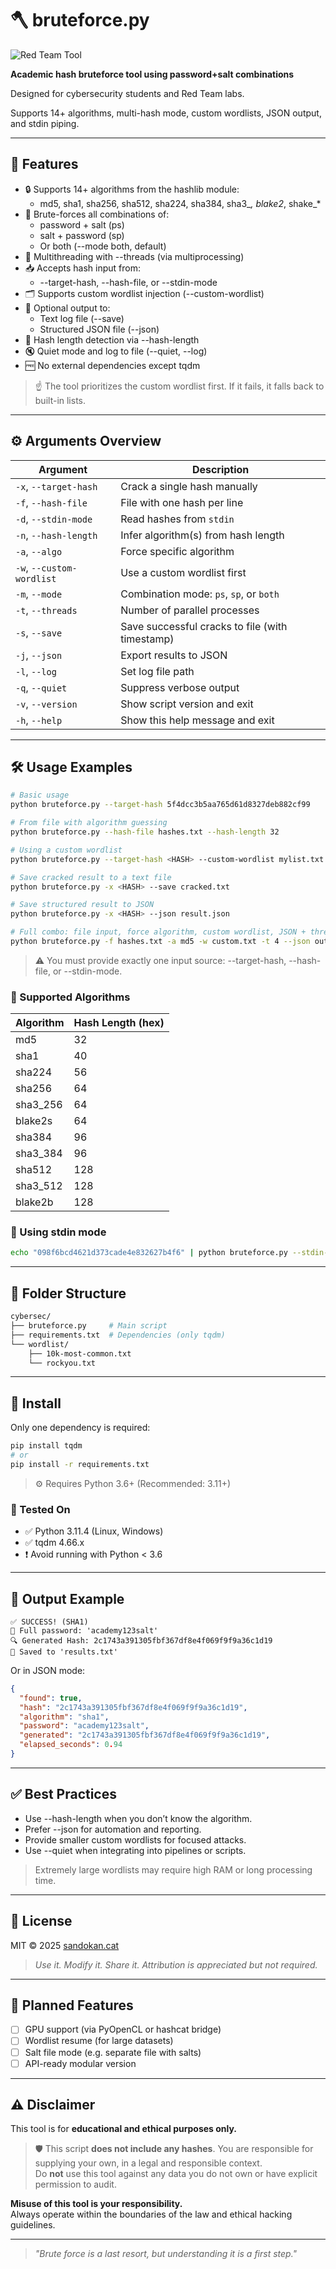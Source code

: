# 🪓 bruteforce.py

![Red Team Tool](https://img.shields.io/badge/Red%20Team-Tool-critical?style=for-the-badge&logo=protonmail&logoColor=white)

**Academic hash bruteforce tool using password+salt combinations**

Designed for cybersecurity students and Red Team labs.

Supports 14+ algorithms, multi-hash mode, custom wordlists, JSON output, and stdin piping.

---

## 🧠 Features

- 🔒 Supports 14+ algorithms from the hashlib module:
  - md5, sha1, sha256, sha512, sha224, sha384, sha3_*, blake2*, shake_*
- 🧂 Brute-forces all combinations of:
  - password + salt (ps)
  - salt + password (sp)
  - Or both (--mode both, default)
- 🧵 Multithreading with --threads (via multiprocessing)
- 📥 Accepts hash input from:
  - --target-hash, --hash-file, or --stdin-mode
- 🗂️ Supports custom wordlist injection (--custom-wordlist)
- 💾 Optional output to:
  - Text log file (--save)
  - Structured JSON file (--json)
- 📄 Hash length detection via --hash-length
- 🔇 Quiet mode and log to file (--quiet, --log)
- 🆓 No external dependencies except tqdm

> ☝️ The tool prioritizes the custom wordlist first. If it fails, it falls back to built-in lists.

---

## ⚙️ Arguments Overview

| Argument                  | Description                                     |
| ------------------------- | ----------------------------------------------- |
| `-x`, `--target-hash`     | Crack a single hash manually                    |
| `-f`, `--hash-file`       | File with one hash per line                     |
| `-d`, `--stdin-mode`      | Read hashes from `stdin`                        |
| `-n`, `--hash-length`     | Infer algorithm(s) from hash length             |
| `-a`, `--algo`            | Force specific algorithm                        |
| `-w`, `--custom-wordlist` | Use a custom wordlist first                     |
| `-m`, `--mode`            | Combination mode: `ps`, `sp`, or `both`         |
| `-t`, `--threads`         | Number of parallel processes                    |
| `-s`, `--save`            | Save successful cracks to file (with timestamp) |
| `-j`, `--json`            | Export results to JSON                          |
| `-l`, `--log`             | Set log file path                               |
| `-q`, `--quiet`           | Suppress verbose output                         |
| `-v`, `--version`         | Show script version and exit                    |
| `-h`, `--help`            | Show this help message and exit                 |

---

## 🛠️ Usage Examples

```bash
# Basic usage
python bruteforce.py --target-hash 5f4dcc3b5aa765d61d8327deb882cf99

# From file with algorithm guessing
python bruteforce.py --hash-file hashes.txt --hash-length 32

# Using a custom wordlist
python bruteforce.py --target-hash <HASH> --custom-wordlist mylist.txt

# Save cracked result to a text file
python bruteforce.py -x <HASH> --save cracked.txt

# Save structured result to JSON
python bruteforce.py -x <HASH> --json result.json

# Full combo: file input, force algorithm, custom wordlist, JSON + threads
python bruteforce.py -f hashes.txt -a md5 -w custom.txt -t 4 --json out.json
```

> ⚠️ You must provide exactly one input source: --target-hash, --hash-file, or --stdin-mode.

### 🔄 Supported Algorithms

| Algorithm     | Hash Length (hex) |
|---------------|-------------------|
| md5           | 32                |
| sha1          | 40                |
| sha224        | 56                |
| sha256        | 64                |
| sha3_256      | 64                |
| blake2s       | 64                |
| sha384        | 96                |
| sha3_384      | 96                |
| sha512        | 128               |
| sha3_512      | 128               |
| blake2b       | 128               |


### 🔁 Using stdin mode

```bash
echo "098f6bcd4621d373cade4e832627b4f6" | python bruteforce.py --stdin-mode
```

---

## 📁 Folder Structure

```bash
cybersec/
├── bruteforce.py     # Main script
├── requirements.txt  # Dependencies (only tqdm)
└── wordlist/
    ├── 10k-most-common.txt
    └── rockyou.txt
```

---

## 🔧 Install

Only one dependency is required:

```bash
pip install tqdm
# or
pip install -r requirements.txt
```

> ⚙️ Requires Python 3.6+ (Recommended: 3.11+)

### 🧪 Tested On

- ✅ Python 3.11.4 (Linux, Windows)
- ✅ tqdm 4.66.x
- ❗ Avoid running with Python < 3.6


---

## 📄 Output Example

```text
✅ SUCCESS! (SHA1)
🔑 Full password: 'academy123salt'
🔍 Generated Hash: 2c1743a391305fbf367df8e4f069f9f9a36c1d19
💾 Saved to 'results.txt'
```

Or in JSON mode:

```json
{
  "found": true,
  "hash": "2c1743a391305fbf367df8e4f069f9f9a36c1d19",
  "algorithm": "sha1",
  "password": "academy123salt",
  "generated": "2c1743a391305fbf367df8e4f069f9f9a36c1d19",
  "elapsed_seconds": 0.94
}
```

---

## ✅ Best Practices

- Use --hash-length when you don’t know the algorithm.
- Prefer --json for automation and reporting.
- Provide smaller custom wordlists for focused attacks.
- Use --quiet when integrating into pipelines or scripts.

> Extremely large wordlists may require high RAM or long processing time.

---

## 📝 License

MIT © 2025 [sandokan.cat](https://sandokan.cat)

> *Use it. Modify it. Share it. Attribution is appreciated but not required.*

---

## 🔮 Planned Features

- [ ] GPU support (via PyOpenCL or hashcat bridge)
- [ ] Wordlist resume (for large datasets)
- [ ] Salt file mode (e.g. separate file with salts)
- [ ] API-ready modular version

---

## ⚠️ Disclaimer

This tool is for **educational and ethical purposes only.**

> 🛡️ This script **does not include any hashes**. You are responsible for supplying your own, in a legal and responsible context.  
> Do **not** use this tool against any data you do not own or have explicit permission to audit.

**Misuse of this tool is your responsibility.**  
Always operate within the boundaries of the law and ethical hacking guidelines.

---

> *"Brute force is a last resort, but understanding it is a first step."*

